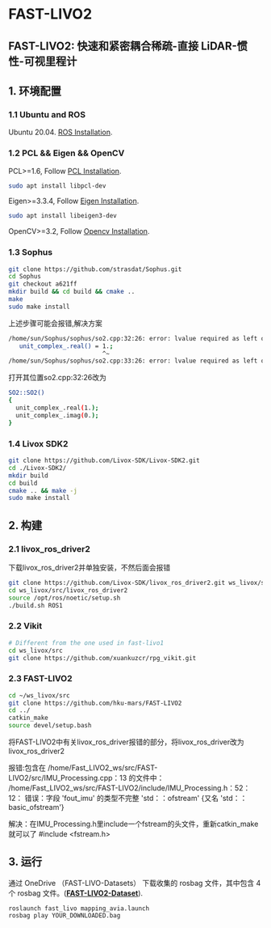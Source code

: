 # FAST-LIVO2

## FAST-LIVO2: 快速和紧密耦合稀疏-直接 LiDAR-惯性-可视里程计

## 1. 环境配置

### 1.1 Ubuntu and ROS

Ubuntu 20.04.  [ROS Installation](http://wiki.ros.org/ROS/Installation).

### 1.2 PCL && Eigen && OpenCV

PCL>=1.6, Follow [PCL Installation](https://pointclouds.org/). 

```bash
sudo apt install libpcl-dev
```
Eigen>=3.3.4, Follow [Eigen Installation](https://eigen.tuxfamily.org/index.php?title=Main_Page).

```bash
sudo apt install libeigen3-dev
```

OpenCV>=3.2, Follow [Opencv Installation](http://opencv.org/).

### 1.3 Sophus

```bash
git clone https://github.com/strasdat/Sophus.git
cd Sophus
git checkout a621ff
mkdir build && cd build && cmake ..
make
sudo make install
```

上述步骤可能会报错,解决方案

```bash
/home/sun/Sophus/sophus/so2.cpp:32:26: error: lvalue required as left operand of assignment
   unit_complex_.real() = 1.;
                          ^~
/home/sun/Sophus/sophus/so2.cpp:33:26: error: lvalue required as left operand of assignment
```

打开其位置so2.cpp:32:26改为

```bash
SO2::SO2()
{
  unit_complex_.real(1.);
  unit_complex_.imag(0.);
}
```

### 1.4 Livox SDK2

```bash
git clone https://github.com/Livox-SDK/Livox-SDK2.git
cd ./Livox-SDK2/
mkdir build
cd build
cmake .. && make -j
sudo make install
```

## 2. 构建

### 2.1 livox_ros_driver2

下载livox_ros_driver2并单独安装，不然后面会报错

```bash
git clone https://github.com/Livox-SDK/livox_ros_driver2.git ws_livox/src/livox_ros_driver2
cd ws_livox/src/livox_ros_driver2
source /opt/ros/noetic/setup.sh
./build.sh ROS1
```

### 2.2 Vikit

```bash
# Different from the one used in fast-livo1
cd ws_livox/src
git clone https://github.com/xuankuzcr/rpg_vikit.git 
```

### 2.3 FAST-LIVO2

```bash
cd ~/ws_livox/src
git clone https://github.com/hku-mars/FAST-LIVO2
cd ../
catkin_make
source devel/setup.bash
```

将FAST-LIVO2中有关livox_ros_driver报错的部分，将livox_ros_driver改为livox_ros_driver2

报错:包含在 /home/Fast_LIVO2_ws/src/FAST-LIVO2/src/IMU_Processing.cpp：13 的文件中：
/home/Fast_LIVO2_ws/src/FAST-LIVO2/include/IMU_Processing.h：52：12： 错误：字段 'fout_imu' 的类型不完整 'std：：ofstream' {又名 'std：：basic_ofstream'}

解决：在IMU_Processing.h里include一个fstream的头文件，重新catkin_make就可以了  #include <fstream.h>

## 3. 运行

通过 OneDrive （FAST-LIVO-Datasets） 下载收集的 rosbag 文件，其中包含 4 个 rosbag 文件。([**FAST-LIVO2-Dataset**](https://connecthkuhk-my.sharepoint.com/:f:/g/personal/zhengcr_connect_hku_hk/ErdFNQtjMxZOorYKDTtK4ugBkogXfq1OfDm90GECouuIQA?e=KngY9Z)). 

```
roslaunch fast_livo mapping_avia.launch
rosbag play YOUR_DOWNLOADED.bag
```